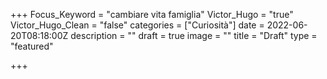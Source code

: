 +++
Focus_Keyword = "cambiare vita famiglia"
Victor_Hugo = "true"
Victor_Hugo_Clean = "false"
categories = ["Curiosità"]
date = 2022-06-20T08:18:00Z
description = ""
draft = true
image = ""
title = "Draft"
type = "featured"

+++
